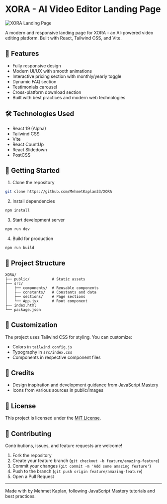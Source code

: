 # XORA - AI Video Editor Landing Page

![XORA Landing Page](public/images/hero.png)

A modern and responsive landing page for XORA - an AI-powered video editing platform. Built with React, Tailwind CSS, and Vite.

## 🌟 Features

- Fully responsive design 
- Modern UI/UX with smooth animations
- Interactive pricing section with monthly/yearly toggle
- Dynamic FAQ section
- Testimonials carousel
- Cross-platform download section
- Built with best practices and modern web technologies

## 🛠 Technologies Used

- React 19 (Alpha)
- Tailwind CSS
- Vite
- React CountUp
- React Slidedown
- PostCSS

## 🚀 Getting Started

1. Clone the repository
```bash
git clone https://github.com/MehmetKaplan33/XORA
```

2. Install dependencies
```bash
npm install
```

3. Start development server
```bash
npm run dev
```

4. Build for production
```bash
npm run build
```

## 📝 Project Structure

```
XORA/
├── public/          # Static assets
├── src/
│   ├── components/  # Reusable components
│   ├── constants/   # Constants and data
│   ├── sections/    # Page sections
│   └── App.jsx      # Root component
├── index.html
└── package.json
```

## 🎨 Customization

The project uses Tailwind CSS for styling. You can customize:

- Colors in `tailwind.config.js`
- Typography in `src/index.css`
- Components in respective component files

## 🙏 Credits

- Design inspiration and development guidance from [JavaScript Mastery](https://www.jsmastery.pro)
- Icons from various sources in public/images

## 📄 License

This project is licensed under the [MIT License](https://opensource.org/licenses/MIT).


## 🤝 Contributing

Contributions, issues, and feature requests are welcome!

1. Fork the repository
2. Create your feature branch (`git checkout -b feature/amazing-feature`)
3. Commit your changes (`git commit -m 'Add some amazing feature'`)
4. Push to the branch (`git push origin feature/amazing-feature`)
5. Open a Pull Request

---

Made with  by Mehmet Kaplan, following JavaScript Mastery tutorials and best practices.
